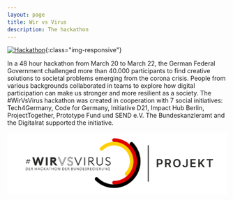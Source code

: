 ```yaml
---
layout: page
title: Wir vs Virus
description: The hackathon
---
```



[![Hackathon](https://img.youtube.com/vi/LqemooUtAQo/0.jpg)](https://youtu.be/LqemooUtAQo){:class="img-responsive"}


In a 48 hour hackathon from March 20 to March 22, the German Federal Government challenged more than 40.000 participants to find creative solutions to societal problems emerging from the corona crisis. People from various backgrounds collaborated in teams to explore how digital participation can make us stronger and more resilient as a society.
The #WirVsVirus hackathon was created in cooperation with 7 social initiatives: Tech4Germany, Code for Germany, Initiative D21, Impact Hub Berlin, ProjectTogether, Prototype Fund und SEND e.V. The Bundeskanzleramt and the Digitalrat supported the initiative.

![Logo](img/Logo_Projekt_01.png "logo")
